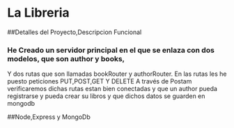 # La Libreria
##Detalles del Proyecto,Descripcion Funcional
### He Creado un servidor principal en el que se enlaza con dos modelos, que son author y books,
Y dos rutas que son llamadas bookRouter y authorRouter.
En las rutas les he puesto peticiones PUT,POST,GET Y DELETE 
A través de Postam verificaremos dichas rutas estan bien conectadas y que un author pueda registrarse y pueda crear su libros y que dichos datos se guarden en mongodb

##Node,Express y MongoDb
